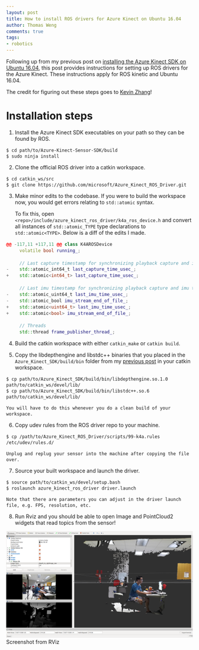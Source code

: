```yaml
---
layout: post
title: How to install ROS drivers for Azure Kinect on Ubuntu 16.04
author: Thomas Weng
comments: true
tags:
- robotics
---
```


Following up from my previous post on [installing the Azure Kinect SDK on Ubuntu 16.04](../azure_kinect_1604), this post provides instructions for setting up ROS drivers for the Azure Kinect. These instructions apply for ROS kinetic and Ubuntu 16.04. 

The credit for figuring out these steps goes to [Kevin Zhang](https://www.ri.cmu.edu/ri-people/kevin-zhang/)!

# Installation steps
1. Install the Azure Kinect SDK executables on your path so they can be found by ROS.
```console
$ cd path/to/Azure-Kinect-Sensor-SDK/build
$ sudo ninja install
```

2. Clone the official ROS driver into a catkin workspace.
```console
$ cd catkin_ws/src
$ git clone https://github.com/microsoft/Azure_Kinect_ROS_Driver.git
```

3. Make minor edits to the codebase. If you were to build the workspace now, you would get errors relating to `std::atomic` syntax. 

    To fix this, open `<repo>/include/azure_kinect_ros_driver/k4a_ros_device.h` and convert all instances of `std::atomic_TYPE` type declarations to `std::atomic<TYPE>`. Below is a diff of the edits I made.
```c++
@@ -117,11 +117,11 @@ class K4AROSDevice
     volatile bool running_;
 
     // Last capture timestamp for synchronizing playback capture and imu thread
-    std::atomic_int64_t last_capture_time_usec_;
+    std::atomic<int64_t> last_capture_time_usec_;
 
     // Last imu timestamp for synchronizing playback capture and imu thread
-    std::atomic_uint64_t last_imu_time_usec_;
-    std::atomic_bool imu_stream_end_of_file_;
+    std::atomic<uint64_t> last_imu_time_usec_;
+    std::atomic<bool> imu_stream_end_of_file_;
 
     // Threads
     std::thread frame_publisher_thread_;
```
4. Build the catkin workspace with either `catkin_make` or `catkin build`.

5. Copy the libdepthengine and libstdc++ binaries that you placed in the `Azure_Kinect_SDK/build/bin` folder from my [previous post](../azure_kinect_1604) in your catkin workspace. 
```console
$ cp path/to/Azure_Kinect_SDK/build/bin/libdepthengine.so.1.0 path/to/catkin_ws/devel/lib/
$ cp path/to/Azure_Kinect_SDK/build/bin/libstdc++.so.6 path/to/catkin_ws/devel/lib/
```

    You will have to do this whenever you do a clean build of your workspace.

6. Copy udev rules from the ROS driver repo to your machine. 
```console
$ cp /path/to/Azure_Kinect_ROS_Driver/scripts/99-k4a.rules /etc/udev/rules.d/
```

    Unplug and replug your sensor into the machine after copying the file over.

7. Source your built workspace and launch the driver. 
```console
$ source path/to/catkin_ws/devel/setup.bash
$ roslaunch azure_kinect_ros_driver driver.launch
```

    Note that there are parameters you can adjust in the driver launch file, e.g. FPS, resolution, etc.

8. Run Rviz and you should be able to open Image and PointCloud2 widgets that read topics from the sensor!

<div class="cntr">
  <img src="../assets/19-08-29_1.png" />
  <div class="caption">
    Screenshot from RViz
  </div>
</div>

 